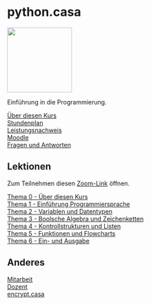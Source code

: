 # python.casa

<img src="https://upload.wikimedia.org/wikipedia/commons/thumb/c/c3/Python-logo-notext.svg/768px-Python-logo-notext.svg.png" width="150px" />

Einführung in die Programmierung.

[Über diesen Kurs](about.md)  
[Stundenplan](timetable.md)  
[Leistungsnachweis](exam.md)  
[Moodle](https://moodle.medizintechnik-hf.ch/course/view.php?id=183)  
[Fragen und Antworten](faq.md)

## Lektionen

Zum Teilnehmen diesen [Zoom-Link](https://us02web.zoom.us/j/89458566531?pwd=OXVFeG1lKy9TRUFJQnNiYm9ibGpvZz09) öffnen.

[Thema 0 - Über diesen Kurs](topic-0/readme.md)  
[Thema 1 - Einführung Programmiersprache](topic-1/readme.md)  
[Thema 2 - Variablen und Datentypen](topic-2/readme.md)  
[Thema 3 - Boolsche Algebra und Zeichenketten](topic-3/readme.md)  
[Thema 4 - Kontrollstrukturen und Listen](topic-4/readme.md)  
[Thema 5 - Funktionen und Flowcharts](topic-5/readme.md)  
[Thema 6 - Ein- und Ausgabe](topic-6/readme.md)  

## Anderes

[Mitarbeit](contribution.md)  
[Dozent](teacher.md)  
[encrypt.casa](https://encrypt.casa)
